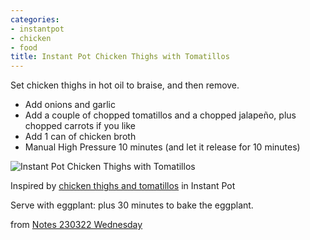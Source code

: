 ```yaml
---
categories:
- instantpot
- chicken
- food
title: Instant Pot Chicken Thighs with Tomatillos
---
```



Set chicken thighs in hot oil to braise, and then remove.
- Add onions and garlic
- Add a couple of chopped tomatillos and a chopped jalapeño, plus chopped carrots if you like
- Add 1 can of chicken broth
- Manual High Pressure 10 minutes (and let it release for 10 minutes)

![Instant Pot Chicken Thighs with Tomatillos](https://sat02pap004files.storage.live.com/y4mBweR0nWud8Nx1GvAU-4d2WB2o-Ik4G14gv5MxfNEvL7ArPepd9dX-n-2iTLnMa4VKE3BCKleCSFye4llSggpio6tFfoVEvxwDqpAmZJhNV04Uk41CWoGnVh35pUMUlMSl2rIY8bMeQPd1FgdIKl4-XE6A1syIKSoVbBzOn63YwEqjESsKSUlwY4z6XStvi9L?width=660&height=495&cropmode=none?no.jpg)


Inspired by [chicken thighs and tomatillos](https://www.allrecipes.com/recipe/272816/instant-pot-braised-chicken-thighs-and-tomatillos/) in Instant Pot

Serve with eggplant:
plus 30 minutes to bake the eggplant.

from  [Notes 230322 Wednesday](/index.html)